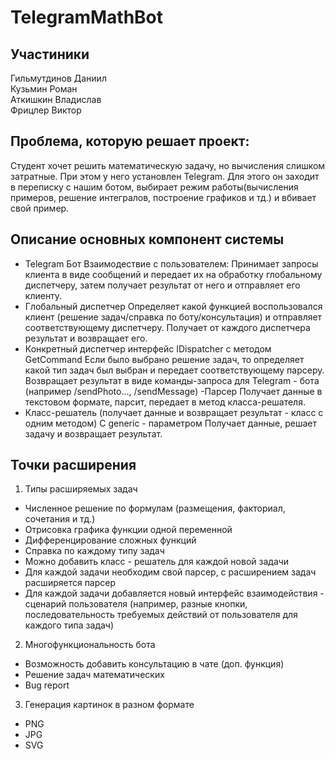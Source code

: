 # TelegramMathBot 


## Участиники
Гильмутдинов Даниил  
Кузьмин Роман  
Аткишкин Владислав  
Фрицлер Виктор  

## Проблема, которую решает проект: 
Студент хочет решить математическую задачу, но вычисления слишком затратные. При этом у него установлен Telegram. Для этого он заходит в переписку с нашим ботом, выбирает режим работы(вычисления примеров, решение интегралов, построение графиков и тд.) и вбивает свой пример.

## Описание основных компонент системы
- Telegram Бот
Взаимодествие с пользователем:
Принимает запросы клиента в виде сообщений и передает их на обработку глобальному диспетчеру, затем получает результат от него и отправляет его клиенту.
- Глобальный диспетчер
Определяет какой функцией воспользовался клиент (решение задач/справка по боту/консультация) и отправляет соответствующему диспетчеру. Получает от каждого диспетчера результат и возвращает его.
- Конкретный диспетчер
интерфейс IDispatcher<T> с методом GetCommand<T>
Если было выбрано решение задач, то определяет какой тип задач был выбран и передает соответствующему парсеру.
Возвращает результат в виде команды-запроса для Telegram - бота (например /sendPhoto..., /sendMessage)
-Парсер
Получает данные в текстовом формате, парсит, передает в метод класса-решателя.
- Класс-решатель (получает данные и возвращает результат - класс с одним методом)
С generic - параметром
Получает данные, решает задачу и возвращает результат.

## Точки расширения
1) Типы расширяемых задач
- Численное решение по формулам (размещения, факториал, сочетания и тд.)
- Отрисовка графика функции одной переменной
- Дифференцирование сложных функций
- Справка по каждому типу задач
- Можно добавить класс - решатель для каждой новой задачи
- Для каждой задачи необходим свой парсер, с расширением задач расширяется парсер
- Для каждой задачи добавляется новый интерфейс взаимодействия - сценарий пользователя (например, разные кнопки, последовательность требуемых действий от пользователя для каждого типа задач)

2) Многофункциональность бота
- Возможность добавить консультацию в чате (доп. функция)
- Решение задач математических
- Bug report

3) Генерация картинок в разном формате
- PNG
- JPG
- SVG
